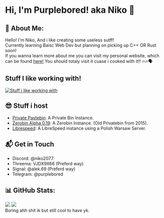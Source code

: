 # Hi, I'm Purplebored! aka Niko 👋
## 💫 About Me:
Hello! I'm Niko, And i like creating some useless sutff!<br>Currently learning Baisc Web Dev but planning on picking up C++ OR Rust soon!</br> If you wanna learn more about me you can visit my personal website, which can be found [here!](https://purplebored.pl) You should totaly visit it cuase i cooked with it!! 🔥🔥🗣️

## Stuff I like working with!
[![Stuff i like working with](https://skillicons.dev/icons?i=git,github,gitlab,html,js)](https://skillicons.dev)

## 😎 Stuff i host
- [Private Pastebin](bin.purplebored.pl): A Private Bin Instance.
- [Zerobin Alpha 0.19](https://oldpb.purplebored.pl): A Zerobin Instance. (Old Privatebin from 2015).
- [Librespeed](https://speed.purplebored.pl): A LibreSpeed instance using a Polish Warsaw Server.

## 📬 Get in Touch
- Discord: @niko2077.
- Threema: VJDX9X66 (Preferd way)
- Signal: @alek.69 (Preferd way)
- Telegram: @purplebored

## 📊 GitHub Stats:
![](https://github-readme-stats.vercel.app/api?username=PurpleBored&theme=radical&hide_border=true&include_all_commits=true&count_private=true)
![](https://github-readme-stats.vercel.app/api/top-langs/?username=PurpleBored&theme=radical&hide_border=true&include_all_commits=true&count_private=true&layout=compact)
</br>Boring ahh shit ik but still cool to have yk.
